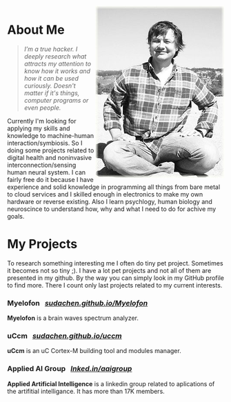 

<img align="right" class="padding_20" src="assets/me.jpg">

# About Me

> _I’m a true hacker. I deeply research what attracts my attention to know how it works and how it can be used curiously. Doesn't matter if it's things, computer programs or even people._

Currently I'm looking for applying my skills and knowledge to machine-human interaction/symbiosis. So I doing some projects related to digital health and noninvasive interconnection/sensing human neural system. I can fairly free do it because I have experience and solid knowledge in programming all things from bare metal to cloud services and I skilled enough in electronics to make my own hardware or reverse existing. Also I learn psychlogy, human biology and neuroscince to understand how, why and what I need to do for achive my goals.

# My Projects

To research something interesting me I often do tiny pet project. Sometimes it becomes not so tiny ;). I have a lot pet projects and not all of them are presented in my github. By the way you can simply look in my GitHub profile to find more. There I count only last projects related to my current interests.

### Myelofon &nbsp; _[sudachen.github.io/Myelofon](https://sudachen.github.io/Myelofon)_
**Myelofon** is a brain waves spectrum analyzer.

### uCcm &nbsp; _[sudachen.github.io/uccm](https://sudachen.github.io/uccm)_
**uCcm** is an uC Cortex-M building tool and modules manager.

### Applied AI Group &nbsp; _[lnked.in/aaigroup](https://lnked.in/aaigroup)_
**Applied Artificial Intelligence** is a linkedin group related to aplications of the artifitial intelligance. It has more than 17K members.
